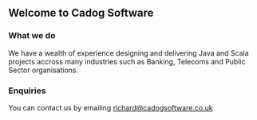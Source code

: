 ## Welcome to Cadog Software

### What we do
We have a wealth of experience designing and delivering Java and Scala projects accross many industries such as Banking, Telecoms and Public Sector organisations.

### Enquiries

You can contact us by emailing richard@cadogsoftware.co.uk
